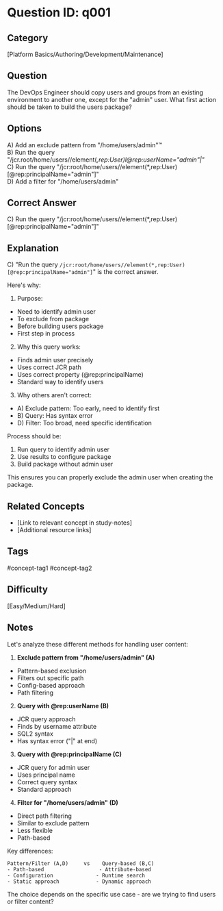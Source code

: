 # Question ID: q001

## Category
[Platform Basics/Authoring/Development/Maintenance]

## Question
The DevOps Engineer should copy users and groups from an existing environment to another one, except for the "admin" user.
What first action should be taken to build the users package?

## Options
A) Add an exclude pattern from "/home/users/admin"™  <br /> 
B) Run the query "/jcr.root/home/users//element(*,rep:User)l@rep:userName="admin"|"*  <br /> 
C) Run the query "/jcr:root/home/users//element(*,rep:User)[@rep:principalName="admin"]" <br /> 
D) Add a filter for "/home/users/admin"  <br /> 

## Correct Answer
C) Run the query "/jcr:root/home/users//element(*,rep:User)[@rep:principalName="admin"]"

## Explanation
C) "Run the query `/jcr:root/home/users//element(*,rep:User)[@rep:principalName="admin"]`" is the correct answer.

Here's why:

1. Purpose:
- Need to identify admin user
- To exclude from package
- Before building users package
- First step in process

2. Why this query works:
- Finds admin user precisely
- Uses correct JCR path
- Uses correct property (@rep:principalName)
- Standard way to identify users

3. Why others aren't correct:
- A) Exclude pattern: Too early, need to identify first
- B) Query: Has syntax error
- D) Filter: Too broad, need specific identification

Process should be:
1. Run query to identify admin user
2. Use results to configure package
3. Build package without admin user

This ensures you can properly exclude the admin user when creating the package.

## Related Concepts
- [Link to relevant concept in study-notes]
- [Additional resource links]

## Tags
#concept-tag1 #concept-tag2

## Difficulty
[Easy/Medium/Hard]

## Notes
Let's analyze these different methods for handling user content:

1. **Exclude pattern from "/home/users/admin" (A)**
- Pattern-based exclusion
- Filters out specific path
- Config-based approach
- Path filtering

2. **Query with @rep:userName (B)**
- JCR query approach
- Finds by username attribute
- SQL2 syntax
- Has syntax error ("|" at end)

3. **Query with @rep:principalName (C)**
- JCR query for admin user
- Uses principal name
- Correct query syntax
- Standard approach

4. **Filter for "/home/users/admin" (D)**
- Direct path filtering
- Similar to exclude pattern
- Less flexible
- Path-based

Key differences:
```
Pattern/Filter (A,D)     vs    Query-based (B,C)
- Path-based                  - Attribute-based
- Configuration              - Runtime search
- Static approach            - Dynamic approach
```

The choice depends on the specific use case - are we trying to find users or filter content?